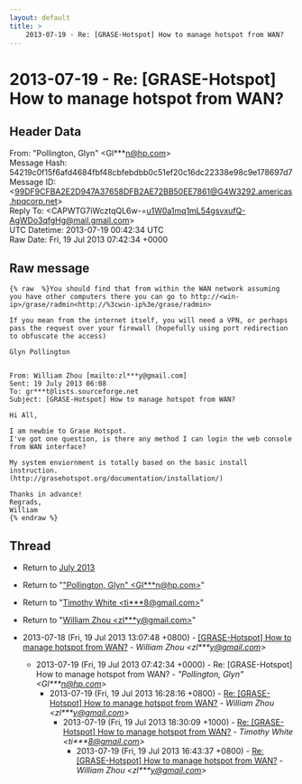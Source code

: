 ```yaml
---
layout: default
title: >
    2013-07-19 - Re: [GRASE-Hotspot] How to manage hotspot from WAN?
---
```


# 2013-07-19 - Re: [GRASE-Hotspot] How to manage hotspot from WAN?

## Header Data

From: "Pollington, Glyn" \<Gl***n@hp.com\><br>
Message Hash: 54219c0f15f6afd4684fbf48cbfebdbb0c51ef20c16dc22338e98c9e178697d7<br>
Message ID: \<99DF9CFBA2E2D947A37658DFB2AE72BB50EE7861@G4W3292.americas.hpqcorp.net\><br>
Reply To: \<CAPWTG7iWcztqQL6w-=u1W0a1mq1mL54gsvxufQ-AgWDo3qfgHg@mail.gmail.com\><br>
UTC Datetime: 2013-07-19 00:42:34 UTC<br>
Raw Date: Fri, 19 Jul 2013 07:42:34 +0000<br>

## Raw message

```
{% raw  %}You should find that from within the WAN network assuming you have other computers there you can go to http://<win-ip>/grase/radmin<http://%3cwin-ip%3e/grase/radmin>

If you mean from the internet itself, you will need a VPN, or perhaps pass the request over your firewall (hopefully using port redirection to obfuscate the access)

Glyn Pollington


From: William Zhou [mailto:zl***y@gmail.com]
Sent: 19 July 2013 06:08
To: gr***t@lists.sourceforge.net
Subject: [GRASE-Hotspot] How to manage hotspot from WAN?

Hi All,

I am newbie to Grase Hotspot.
I've got one question, is there any method I can login the web console from WAN interface?

My system enviornment is totally based on the basic install instruction.
(http://grasehotspot.org/documentation/installation/)

Thanks in advance!
Regrads,
William
{% endraw %}
```

## Thread

+ Return to [July 2013](/archive/2013/07)

+ Return to "["Pollington, Glyn" <Gl***n<span>@</span>hp.com>](/authors/gl___n_at_hp_com)"
+ Return to "[Timothy White <ti***8<span>@</span>gmail.com>](/authors/ti___8_at_gmail_com)"
+ Return to "[William Zhou <zl***y<span>@</span>gmail.com>](/authors/zl___y_at_gmail_com)"

+ 2013-07-18 (Fri, 19 Jul 2013 13:07:48 +0800) - [[GRASE-Hotspot] How to manage hotspot from WAN?](/archive/2013/07/fc4da03c92d1cdab7b5d1bdafaf267e93a8983053b6662cf671d7cc5bc704ea7) - _William Zhou \<zl***y@gmail.com\>_
  + 2013-07-19 (Fri, 19 Jul 2013 07:42:34 +0000) - Re: [GRASE-Hotspot] How to manage hotspot from WAN? - _"Pollington, Glyn" \<Gl***n@hp.com\>_
    + 2013-07-19 (Fri, 19 Jul 2013 16:28:16 +0800) - [Re: [GRASE-Hotspot] How to manage hotspot from WAN?](/archive/2013/07/e7a370aff0879130cd1baf8aaf846cc3095247ec4ea1e5918c6d955e7ec52517) - _William Zhou \<zl***y@gmail.com\>_
      + 2013-07-19 (Fri, 19 Jul 2013 18:30:09 +1000) - [Re: [GRASE-Hotspot] How to manage hotspot from WAN?](/archive/2013/07/f50539bc6c40bb21791cc23844bbe62ad2d98c8bdf00a1d80f1d23431b9a7199) - _Timothy White \<ti***8@gmail.com\>_
        + 2013-07-19 (Fri, 19 Jul 2013 16:43:37 +0800) - [Re: [GRASE-Hotspot] How to manage hotspot from WAN?](/archive/2013/07/5b0573849607eaf7b634a8bb918de3d02267132cd439142720bab2cf131fb3ac) - _William Zhou \<zl***y@gmail.com\>_

